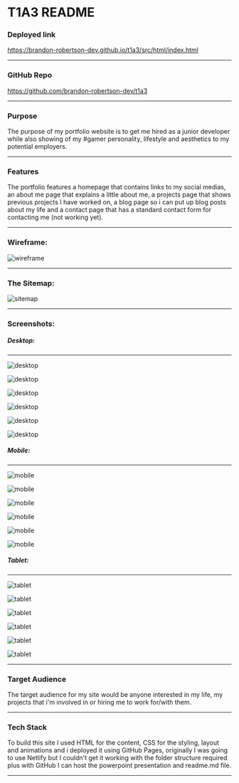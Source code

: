 # T1A3 README
### Deployed link
https://brandon-robertson-dev.github.io/t1a3/src/html/index.html
___
### GitHub Repo
https://github.com/brandon-robertson-dev/t1a3
___
### Purpose
The purpose of my portfolio website is to get me hired as a junior developer while also showing of my #gamer personality, lifestyle and aesthetics to my potential employers.
___
### Features
The portfolio features a homepage that contains links to my social medias, an about me page that explains a little about me, a projects page that shows previous projects I have worked on, a blog page so i can put up blog posts about my life and a contact page that has a standard contact form for contacting me (not working yet).
___
### Wireframe:
![wireframe](./docs/SiteWireframe.png)
___
### The Sitemap:
![sitemap](./docs/Sitemap.png)
___
### Screenshots:

##### Desktop:
___
![desktop](./docs/DesktopIntro.png)

![desktop](./docs/DesktopHome.png)

![desktop](./docs/DesktopAbout.png)

![desktop](./docs/DesktopProjects.png)

![desktop](./docs/DesktopBlog.png)

![desktop](./docs/DesktopContact.png)

##### Mobile:
___
![mobile](./docs/MobileIntro.png)

![mobile](./docs/MobileHome.png)

![mobile](./docs/MobileAbout.png)

![mobile](./docs/MobileProjects.png)

![mobile](./docs/MobileBlog.png)

![mobile](./docs/MobileContact.png)

##### Tablet:
___
![tablet](./docs/TabletIntro.png)

![tablet](./docs/TabletHome.png)

![tablet](./docs/TabletAbout.png)

![tablet](./docs/Tabletrojects.png)

![tablet](./docs/TabletBlog.png)

![tablet](./docs/TabletContact.png)
___
### Target Audience
The target audience for my site would be anyone interested in my life, my projects that i'm involved in or hiring me to work for/with them.
___
### Tech Stack
To build this site I used HTML for the content, CSS for the styling, layout and animations and i deployed it using GitHub Pages, originally I was going to use Netlify but I couldn't get it working with the folder structure required plus with GitHub I can host the powerpoint presentation and readme.md file.
___
